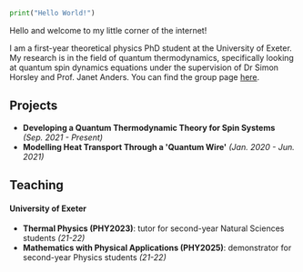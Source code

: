 ```python
print("Hello World!")
```

Hello and welcome to my little corner of the internet!

I am a first-year theoretical physics PhD student at the University of Exeter. My research is in the field of quantum thermodynamics, specifically looking at quantum spin dynamics equations under the supervision of Dr Simon Horsley and Prof. Janet Anders. You can find the group page [here](http://www.quantum-exeter.co.uk/). 


## Projects

* **Developing a Quantum Thermodynamic Theory for Spin Systems** *(Sep. 2021 - Present)*
* **Modelling Heat Transport Through a 'Quantum Wire'** *(Jan. 2020 - Jun. 2021)*

## Teaching ##

#### University of Exeter 

* **Thermal Physics (PHY2023)**: tutor for second-year Natural Sciences students *(21-22)*
* **Mathematics with Physical Applications (PHY2025)**: demonstrator for second-year Physics students *(21-22)*
